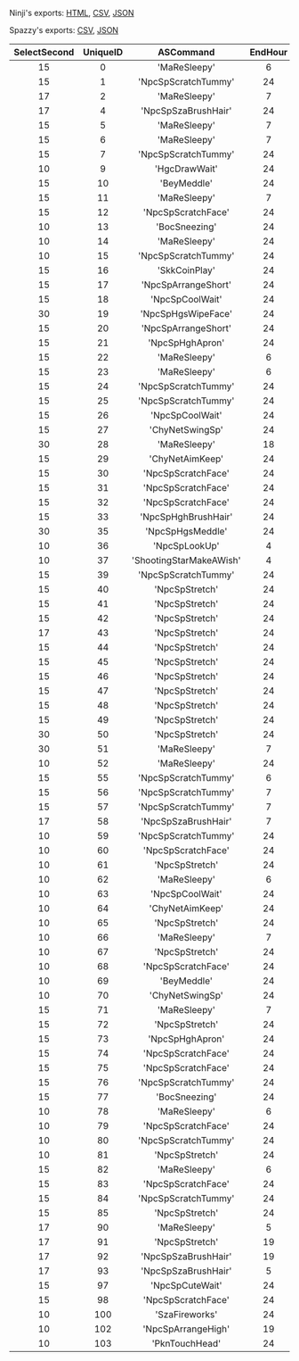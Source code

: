 Ninji's exports: [HTML](https://wuffs.org/acnh/bcsv_150/html/NpcSpServiceMotionRandom.html), [CSV](https://wuffs.org/acnh/bcsv_150/csv/NpcSpServiceMotionRandom.csv), [JSON](https://wuffs.org/acnh/bcsv_150/json/NpcSpServiceMotionRandom.json)

Spazzy's exports: [CSV](https://github.com/McSpazzy/acnh-csv/blob/master/NpcSpServiceMotionRandom.csv), [JSON](https://github.com/McSpazzy/acnh-json/blob/master/NpcSpServiceMotionRandom.json)

| SelectSecond | UniqueID | ASCommand | EndHour | Label | SelectRate | StartHour | Type |
|:--:|:--:|:--:|:--:|:--:|:--:|:--:|:--:|
| 15 | 0 | 'MaReSleepy' | 6 | 'rco' | 20 | 21 | 0 | 
| 15 | 1 | 'NpcSpScratchTummy' | 24 | 'rco' | 50 | 0 | 0 | 
| 17 | 2 | 'MaReSleepy' | 7 | 'sza' | 20 | 20 | 8 | 
| 17 | 4 | 'NpcSpSzaBrushHair' | 24 | 'sza' | 30 | 0 | 8 | 
| 15 | 5 | 'MaReSleepy' | 7 | 'dod' | 20 | 22 | 4 | 
| 15 | 6 | 'MaReSleepy' | 7 | 'doc' | 20 | 22 | 5 | 
| 15 | 7 | 'NpcSpScratchTummy' | 24 | 'doc' | 50 | 0 | 5 | 
| 10 | 9 | 'HgcDrawWait' | 24 | 'hgc' | 80 | 0 | 1 | 
| 15 | 10 | 'BeyMeddle' | 24 | 'bey' | 50 | 0 | 7 | 
| 15 | 11 | 'MaReSleepy' | 7 | 'bey' | 20 | 19 | 7 | 
| 15 | 12 | 'NpcSpScratchFace' | 24 | 'bey' | 50 | 0 | 7 | 
| 10 | 13 | 'BocSneezing' | 24 | 'boc' | 80 | 0 | 0 | 
| 10 | 14 | 'MaReSleepy' | 24 | 'cml' | 80 | 0 | 0 | 
| 10 | 15 | 'NpcSpScratchTummy' | 24 | 'cml' | 80 | 0 | 0 | 
| 15 | 16 | 'SkkCoinPlay' | 24 | 'skk' | 50 | 0 | 1 | 
| 15 | 17 | 'NpcSpArrangeShort' | 24 | 'skk' | 50 | 0 | 1 | 
| 15 | 18 | 'NpcSpCoolWait' | 24 | 'skk' | 50 | 0 | 1 | 
| 30 | 19 | 'NpcSpHgsWipeFace' | 24 | 'hgs' | 70 | 0 | 3 | 
| 15 | 20 | 'NpcSpArrangeShort' | 24 | 'hgh' | 50 | 0 | 1 | 
| 15 | 21 | 'NpcSpHghApron' | 24 | 'hgh' | 50 | 0 | 0 | 
| 15 | 22 | 'MaReSleepy' | 6 | 'rcm' | 20 | 20 | 0 | 
| 15 | 23 | 'MaReSleepy' | 6 | 'rct' | 20 | 20 | 8 | 
| 15 | 24 | 'NpcSpScratchTummy' | 24 | 'rcm' | 50 | 0 | 0 | 
| 15 | 25 | 'NpcSpScratchTummy' | 24 | 'rct' | 50 | 0 | 8 | 
| 15 | 26 | 'NpcSpCoolWait' | 24 | 'chy' | 50 | 0 | 7 | 
| 15 | 27 | 'ChyNetSwingSp' | 24 | 'chy' | 50 | 0 | 7 | 
| 30 | 28 | 'MaReSleepy' | 18 | 'owl' | 20 | 5 | 2 | 
| 15 | 29 | 'ChyNetAimKeep' | 24 | 'chy' | 50 | 0 | 7 | 
| 15 | 30 | 'NpcSpScratchFace' | 24 | 'skk' | 50 | 0 | 1 | 
| 15 | 31 | 'NpcSpScratchFace' | 24 | 'rct' | 50 | 0 | 8 | 
| 15 | 32 | 'NpcSpScratchFace' | 24 | 'rcm' | 50 | 0 | 0 | 
| 15 | 33 | 'NpcSpHghBrushHair' | 24 | 'hgh' | 50 | 0 | 0 | 
| 30 | 35 | 'NpcSpHgsMeddle' | 24 | 'hgs' | 70 | 0 | 3 | 
| 10 | 36 | 'NpcSpLookUp' | 4 | 'ows' | 80 | 19 | 1 | 
| 10 | 37 | 'ShootingStarMakeAWish' | 4 | 'ows' | 80 | 19 | 1 | 
| 15 | 39 | 'NpcSpScratchTummy' | 24 | 'dod' | 50 | 0 | 4 | 
| 15 | 40 | 'NpcSpStretch' | 24 | 'rct' | 10 | 0 | 8 | 
| 15 | 41 | 'NpcSpStretch' | 24 | 'rcm' | 10 | 0 | 0 | 
| 15 | 42 | 'NpcSpStretch' | 24 | 'rco' | 10 | 0 | 0 | 
| 17 | 43 | 'NpcSpStretch' | 24 | 'sza' | 10 | 0 | 8 | 
| 15 | 44 | 'NpcSpStretch' | 24 | 'chy' | 10 | 0 | 7 | 
| 15 | 45 | 'NpcSpStretch' | 24 | 'skk' | 10 | 0 | 1 | 
| 15 | 46 | 'NpcSpStretch' | 24 | 'dod' | 10 | 0 | 4 | 
| 15 | 47 | 'NpcSpStretch' | 24 | 'doc' | 10 | 0 | 5 | 
| 15 | 48 | 'NpcSpStretch' | 24 | 'hgh' | 10 | 0 | 1 | 
| 15 | 49 | 'NpcSpStretch' | 24 | 'bey' | 10 | 0 | 7 | 
| 30 | 50 | 'NpcSpStretch' | 24 | 'spn' | 20 | 0 | 0 | 
| 30 | 51 | 'MaReSleepy' | 7 | 'spn' | 20 | 21 | 0 | 
| 10 | 52 | 'MaReSleepy' | 24 | 'boc' | 80 | 0 | 0 | 
| 15 | 55 | 'NpcSpScratchTummy' | 6 | 'rco' | 50 | 21 | 0 | 
| 15 | 56 | 'NpcSpScratchTummy' | 7 | 'doc' | 50 | 22 | 5 | 
| 15 | 57 | 'NpcSpScratchTummy' | 7 | 'dod' | 50 | 22 | 4 | 
| 17 | 58 | 'NpcSpSzaBrushHair' | 7 | 'sza' | 30 | 20 | 8 | 
| 10 | 59 | 'NpcSpScratchTummy' | 24 | 'rct' | 80 | 0 | 7 | 
| 10 | 60 | 'NpcSpScratchFace' | 24 | 'rct' | 80 | 0 | 7 | 
| 10 | 61 | 'NpcSpStretch' | 24 | 'rct' | 10 | 0 | 7 | 
| 10 | 62 | 'MaReSleepy' | 6 | 'rct' | 80 | 20 | 7 | 
| 10 | 63 | 'NpcSpCoolWait' | 24 | 'chy' | 80 | 0 | 1 | 
| 10 | 64 | 'ChyNetAimKeep' | 24 | 'chy' | 80 | 0 | 1 | 
| 10 | 65 | 'NpcSpStretch' | 24 | 'chy' | 10 | 0 | 1 | 
| 10 | 66 | 'MaReSleepy' | 7 | 'bey' | 80 | 19 | 1 | 
| 10 | 67 | 'NpcSpStretch' | 24 | 'bey' | 10 | 0 | 1 | 
| 10 | 68 | 'NpcSpScratchFace' | 24 | 'bey' | 80 | 0 | 1 | 
| 10 | 69 | 'BeyMeddle' | 24 | 'bey' | 80 | 0 | 1 | 
| 10 | 70 | 'ChyNetSwingSp' | 24 | 'chy' | 80 | 0 | 1 | 
| 15 | 71 | 'MaReSleepy' | 7 | 'slo' | 50 | 21 | 1 | 
| 15 | 72 | 'NpcSpStretch' | 24 | 'slo' | 10 | 0 | 1 | 
| 15 | 73 | 'NpcSpHghApron' | 24 | 'slo' | 50 | 0 | 1 | 
| 15 | 74 | 'NpcSpScratchFace' | 24 | 'slo' | 50 | 0 | 1 | 
| 15 | 75 | 'NpcSpScratchFace' | 24 | 'fox' | 50 | 0 | 8 | 
| 15 | 76 | 'NpcSpScratchTummy' | 24 | 'fox' | 50 | 0 | 8 | 
| 15 | 77 | 'BocSneezing' | 24 | 'fox' | 50 | 0 | 8 | 
| 10 | 78 | 'MaReSleepy' | 6 | 'fox' | 80 | 24 | 1 | 
| 10 | 79 | 'NpcSpScratchFace' | 24 | 'fox' | 80 | 0 | 1 | 
| 10 | 80 | 'NpcSpScratchTummy' | 24 | 'fox' | 80 | 0 | 1 | 
| 10 | 81 | 'NpcSpStretch' | 24 | 'fox' | 10 | 0 | 1 | 
| 15 | 82 | 'MaReSleepy' | 6 | 'fox' | 10 | 24 | 8 | 
| 15 | 83 | 'NpcSpScratchFace' | 24 | 'fox' | 50 | 0 | 9 | 
| 15 | 84 | 'NpcSpScratchTummy' | 24 | 'fox' | 50 | 0 | 9 | 
| 15 | 85 | 'NpcSpStretch' | 24 | 'fox' | 10 | 19 | 9 | 
| 17 | 90 | 'MaReSleepy' | 5 | 'sza' | 20 | 0 | 9 | 
| 17 | 91 | 'NpcSpStretch' | 19 | 'sza' | 10 | 0 | 9 | 
| 17 | 92 | 'NpcSpSzaBrushHair' | 19 | 'sza' | 30 | 0 | 9 | 
| 17 | 93 | 'NpcSpSzaBrushHair' | 5 | 'sza' | 30 | 0 | 9 | 
| 15 | 97 | 'NpcSpCuteWait' | 24 | 'tap' | 50 | 0 | 0 | 
| 15 | 98 | 'NpcSpScratchFace' | 24 | 'tap' | 50 | 0 | 0 | 
| 10 | 100 | 'SzaFireworks' | 24 | 'sza' | 80 | 19 | 9 | 
| 10 | 102 | 'NpcSpArrangeHigh' | 19 | 'fox' | 90 | 0 | 9 | 
| 10 | 103 | 'PknTouchHead' | 24 | 'pkn' | 80 | 0 | 0 | 
